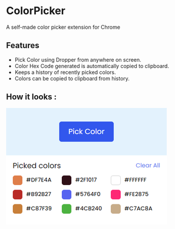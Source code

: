 # ColorPicker
A self-made color picker extension for Chrome

## Features
* Pick Color using Dropper from anywhere on screen.
* Color Hex Code generated is automatically copied to clipboard.
* Keeps a history of recently picked colors.
* Colors can be copied to clipboard from history.

## How it looks : 
![](/Screenshot%202024-05-22%20202743.png)
